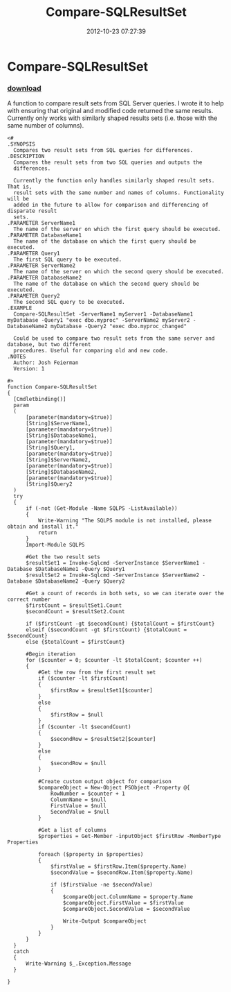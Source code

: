 ﻿---
pid:            3709
parent:         0
children:       
poster:         Josh Feierman
title:          Compare-SQLResultSet
date:           2012-10-23 07:27:39
description:    A function to compare result sets from SQL Server queries. I wrote it to help with ensuring that original and modified code returned the same results. Currently only works with similarly shaped results sets (i.e. those with the same number of columns).
format:         posh
---

# Compare-SQLResultSet

### [download](3709.ps1)  

A function to compare result sets from SQL Server queries. I wrote it to help with ensuring that original and modified code returned the same results. Currently only works with similarly shaped results sets (i.e. those with the same number of columns).

```posh
<#
.SYNOPSIS
  Compares two result sets from SQL queries for differences.
.DESCRIPTION
  Compares the result sets from two SQL queries and outputs the
  differences.
  
  Currently the function only handles similarly shaped result sets. That is,
  result sets with the same number and names of columns. Functionality will be
  added in the future to allow for comparison and differencing of disparate result
  sets.
.PARAMETER ServerName1
  The name of the server on which the first query should be executed.
.PARAMETER DatabaseName1
  The name of the database on which the first query should be executed.
.PARAMETER Query1
  The first SQL query to be executed.
.PARAMETER ServerName2
  The name of the server on which the second query should be executed.
.PARAMETER DatabaseName2
  The name of the database on which the second query should be executed.
.PARAMETER Query2
  The second SQL query to be executed.
.EXAMPLE
  Compare-SQLResultSet -ServerName1 myServer1 -DatabaseName1 myDatabase -Query1 "exec dbo.myproc" -ServerName2 myServer2 -DatabaseName2 myDatabase -Query2 "exec dbo.myproc_changed"

  Could be used to compare two result sets from the same server and database, but two different
  procedures. Useful for comparing old and new code.
.NOTES
  Author: Josh Feierman
  Version: 1

#>
function Compare-SQLResultSet
{
  [Cmdletbinding()]
  param
  (
      [parameter(mandatory=$true)]
      [String]$ServerName1,
      [parameter(mandatory=$true)]
      [String]$DatabaseName1,
      [parameter(mandatory=$true)]
      [String]$Query1,
      [parameter(mandatory=$true)]
      [String]$ServerName2,
      [parameter(mandatory=$true)]
      [String]$DatabaseName2,
      [parameter(mandatory=$true)]
      [String]$Query2
  )
  try
  {
      if (-not (Get-Module -Name SQLPS -ListAvailable))
      {
          Write-Warning "The SQLPS module is not installed, please obtain and install it."
          return
      }
      Import-Module SQLPS
  
      #Get the two result sets
      $resultSet1 = Invoke-Sqlcmd -ServerInstance $ServerName1 -Database $DatabaseName1 -Query $Query1
      $resultSet2 = Invoke-Sqlcmd -ServerInstance $ServerName2 -Database $DatabaseName2 -Query $Query2
  
      #Get a count of records in both sets, so we can iterate over the correct number
      $firstCount = $resultSet1.Count
      $secondCount = $resultSet2.Count
  
      if ($firstCount -gt $secondCount) {$totalCount = $firstCount}
      elseif ($secondCount -gt $firstCount) {$totalCount = $secondCount}
      else {$totalCount = $firstCount}
  
      #Begin iteration
      for ($counter = 0; $counter -lt $totalCount; $counter ++)
      {
          #Get the row from the first result set
          if ($counter -lt $firstCount)
          {
              $firstRow = $resultSet1[$counter]
          }
          else
          {
              $firstRow = $null
          }
          if ($counter -lt $secondCount)
          {
              $secondRow = $resultSet2[$counter]
          }
          else
          {
              $secondRow = $null
          }
  
          #Create custom output object for comparison
          $compareObject = New-Object PSObject -Property @{
              RowNumber = $counter + 1
              ColumnName = $null
              FirstValue = $null
              SecondValue = $null
          }
  
          #Get a list of columns
          $properties = Get-Member -inputObject $firstRow -MemberType Properties
  
          foreach ($property in $properties)
          {
              $firstValue = $firstRow.Item($property.Name)
              $secondValue = $secondRow.Item($property.Name)
  
              if ($firstValue -ne $secondValue)
              {
                  $compareObject.ColumnName = $property.Name
                  $compareObject.FirstValue = $firstValue
                  $compareObject.SecondValue = $secondValue
  
                  Write-Output $compareObject
              }
          }
      }
  }
  catch
  {
      Write-Warning $_.Exception.Message
  }

}
```

